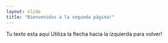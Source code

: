 ```yaml
---
layout: slide
title: "Bienvenidos a la segunda página!"
---
```

Tu texto esta aqui
Utiliza la flecha hacia la izquierda para volver!
